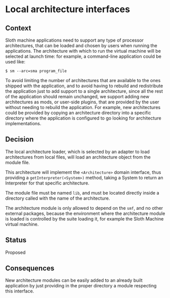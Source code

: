 # Local architecture interfaces


## Context

Sloth machine applications need to support any type of processor architectures, that can be loaded and chosen by users when running the applications. The architecture with which to run the virtual machine will be selected at launch time: for example, a command-line application could be used like:
```
$ sm --arc=sma program_file
```

To avoid limiting the number of architectures that are available to the ones shipped with the application, and to avoid having to rebuild and redistribute the application just to add support to a single architecture, since all the rest of the application should remain unchanged, we support adding new architectures as mods, or user-side plugins, that are provided by the user without needing to rebuild the application. For example, new architectures could be provided by copying an architecture directory into a specific directory where the application is configured to go looking for architecture implementations.


## Decision

The local architecture loader, which is selected by an adapter to load architectures from local files, will load an architecture object from the module file.

This architecture will implement the `<Architecture>` domain interface, thus providing a `getInterpreter(<System>)` method, taking a System to return an Interpreter for that specific architecture.

The module file must be named `lib`, and must be located directly inside a directory called with the name of the architecture.

The architecture module is only allowed to depend on the `smf`, and no other external packages, because the environment where the architecture module is loaded is controlled by the suite loading it, for example the Sloth Machine virtual machine.


## Status

Proposed


## Consequences

New architecture modules can be easily added to an already built application by just providing in the proper directory a module respecting this interface.
